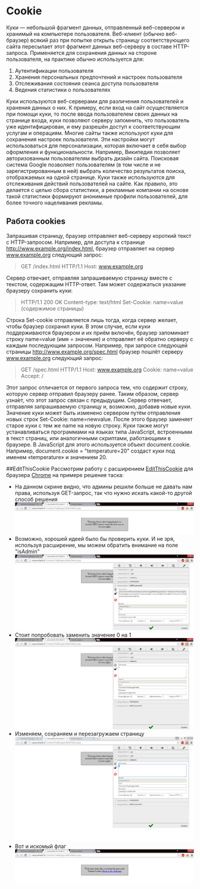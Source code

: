 # Cookie

Куки — небольшой фрагмент данных, отправленный веб-сервером и хранимый на компьютере пользователя. Веб-клиент (обычно веб-браузер) всякий раз при попытке открыть страницу соответствующего сайта пересылает этот фрагмент данных веб-серверу в составе HTTP-запроса. Применяется для сохранения данных на стороне пользователя, на практике обычно используется для:

1. Аутентификации пользователя
2. Хранения персональных предпочтений и настроек пользователя
3. Отслеживания состояния сеанса доступа пользователя
4. Ведения статистики о пользователях

Куки используются веб-серверами для различения пользователей и хранения данных о них. К примеру, если вход на сайт осуществляется при помощи куки, то после ввода пользователем своих данных на странице входа, куки позволяют серверу запомнить, что пользователь уже идентифицирован, и ему разрешён доступ к соответствующим услугам и операциям. Многие сайты также используют куки для сохранения настроек пользователя. Эти настройки могут использоваться для персонализации, которая включает в себя выбор оформления и функциональности. Например, Википедия позволяет авторизованным пользователям выбрать дизайн сайта. Поисковая система Google позволяет пользователям (в том числе и не зарегистрированным в ней) выбрать количество результатов поиска, отображаемых на одной странице. Куки также используются для отслеживания действий пользователей на сайте. Как правило, это делается с целью сбора статистики, а рекламные компании на основе такой статистики формируют анонимные профили пользователей, для более точного нацеливания рекламы.

## Работа cookies
Запрашивая страницу, браузер отправляет веб-серверу короткий текст с HTTP-запросом. Например, для доступа к странице http://www.example.org/index.html, браузер отправляет на сервер www.example.org следующий запрос:
> GET /index.html HTTP/1.1 Host: www.example.org

Сервер отвечает, отправляя запрашиваемую страницу вместе с текстом, содержащим HTTP-ответ. Там может содержаться указание браузеру сохранить куки:
> HTTP/1.1 200 OK Content-type: text/html Set-Cookie: name=value
(содержимое страницы)

Строка Set-cookie отправляется лишь тогда, когда сервер желает, чтобы браузер сохранил куки. В этом случае, если куки поддерживаются браузером и их приём включён, браузер запоминает строку name=value (имя = значение) и отправляет её обратно серверу с каждым последующим запросом. Например, при запросе следующей страницы http://www.example.org/spec.html браузер пошлёт серверу www.example.org следующий запрос:
> GET /spec.html HTTP/1.1 Host: www.example.org Cookie: name=value Accept: /

Этот запрос отличается от первого запроса тем, что содержит строку, которую сервер отправил браузеру ранее. Таким образом, сервер узна́ет, что этот запрос связан с предыдущим. Сервер отвечает, отправляя запрашиваемую страницу и, возможно, добавив новые куки. Значение куки может быть изменено сервером путём отправления новых строк Set-Cookie: name=newvalue. После этого браузер заменяет старое куки с тем же name на новую строку. Куки также могут устанавливаться программами на языках типа JavaScript, встроенными в текст страниц, или аналогичными скриптами, работающими в браузере. В JavaScript для этого используется объект document.cookie. Например, document.cookie = "temperature=20" создаст куки под именем «temperature» и значением 20.

##EditThisCookie
Рассмотрим работу с расширением [EditThisCookie](http://www.editthiscookie.com/start/) для браузера [Chrome](https://www.google.ru/chrome/index.html) на примере решения таска:
* На данном скрине видно, что админы решили больше не давать нам права, используя GET-запрос, так что нужно искать какой-то другой способ решения ![first](images/cookie1.png) 
* Возможно, хорошей идеей было бы проверить куки. И не зря, используя расширение, мы можем обратить внимание на поле "isAdmin"![second](images/cookie2.png)
* Стоит попробовать заменить значение 0 на 1 ![third](images/cookie3.png)
* Изменяем, сохраняем и перезагружаем страницу ![forth](images/cookie4.png)
* Вот и искомый флаг ![fifth](images/cookie5.png)